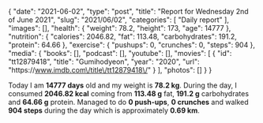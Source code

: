 {
    "date": "2021-06-02",
    "type": "post",
    "title": "Report for Wednesday 2nd of June 2021",
    "slug": "2021\/06\/02",
    "categories": [
        "Daily report"
    ],
    "images": [],
    "health": {
        "weight": 78.2,
        "height": 173,
        "age": 14777
    },
    "nutrition": {
        "calories": 2046.82,
        "fat": 113.48,
        "carbohydrates": 191.2,
        "protein": 64.66
    },
    "exercise": {
        "pushups": 0,
        "crunches": 0,
        "steps": 904
    },
    "media": {
        "books": [],
        "podcast": [],
        "youtube": [],
        "movies": [
            {
                "id": "tt12879418",
                "title": "Gumihodyeon",
                "year": "2020",
                "url": "https:\/\/www.imdb.com\/title\/tt12879418\/"
            }
        ],
        "photos": []
    }
}

Today I am <strong>14777 days</strong> old and my weight is <strong>78.2 kg</strong>. During the day, I consumed <strong>2046.82 kcal</strong> coming from <strong>113.48 g</strong> fat, <strong>191.2 g</strong> carbohydrates and <strong>64.66 g</strong> protein. Managed to do <strong>0 push-ups</strong>, <strong>0 crunches</strong> and walked <strong>904 steps</strong> during the day which is approximately <strong>0.69 km</strong>.